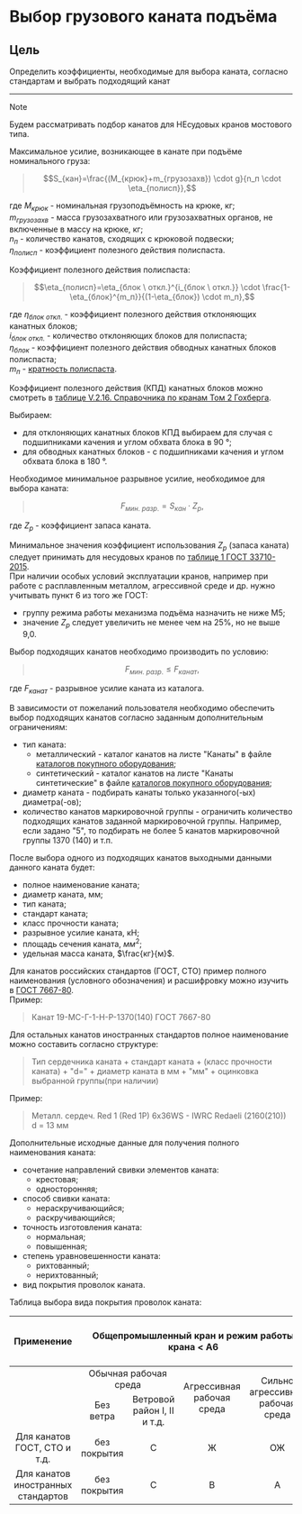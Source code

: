 # Выбор грузового каната подъёма

## Цель

Определить коэффициенты, необходимые для выбора каната, согласно стандартам и выбрать подходящий канат
___

> [!NOTE]
> Будем рассматривать подбор канатов для НЕсудовых кранов мостового типа.

Максимальное усилие, возникающее в канате при подъёме номинального груза:
> $$S_{кан}=\frac{(M_{крюк}+m_{грузозахв}) \cdot g}{n_п \cdot \eta_{полисп}},$$

где $M_{крюк}$ - номинальная грузоподъёмность на крюке, кг;  
$m_{грузозахв}$ - масса грузозахватного или грузозахватных органов, не включенные в массу на крюке, кг;  
$n_п$ - количество канатов, сходящих с крюковой подвески;  
$\eta_{полисп}$ - коэффициент полезного действия полиспаста.

Коэффициент полезного действия полиспаста:
> $$\eta_{полисп}=\eta_{блок \ откл.}^{i_{блок \ откл.}} \cdot \frac{1-\eta_{блок}^{m_п}}{(1-\eta_{блок}) \cdot m_п},$$

где $\eta_{блок \ откл.}$ - коэффициент полезного действия отклоняющих канатных блоков;  
$i_{блок \ откл.}$ - количество отклоняющих блоков для полиспаста;  
$\eta_{блок}$ - коэффициент полезного действия обводных канатных блоков полиспаста;  
$m_п$ - [кратность полиспаста](/design/docs/algorithm/part02/chapter_03_choose_hoisting_tackle.md).

Коэффициент полезного действия (КПД) канатных блоков можно смотреть в
[таблице V.2.16. Справочника по кранам Том 2 Гохберга](/references/Gokhberg_A_guide_to_cranes_Volume_2.djvu).

Выбираем:

* для отклоняющих канатных блоков КПД выбираем для  случая с подшипниками качения и углом обхвата блока в 90 &deg;;
* для обводных канатных блоков - с подшипниками качения и углом обхвата блока в 180 &deg;.

Необходимое минимальное разрывное усилие, необходимое для выбора каната:
> $$F_{мин.\ разр.}=S_{кан} \cdot Z_p,$$

где $Z_p$ - коэффициент запаса каната.

Минимальное значения коэффициент использования $Z_p$ (запаса каната) следует принимать для несудовых кранов по
[таблице 1 ГОСТ 33710-2015](/references/GOST_33710-2015.pdf).  
При наличии особых условий эксплуатации кранов, например при работе с расплавленным металлом, агрессивной среде и др. нужно учитывать пункт 6 из того же ГОСТ:

* группу режима работы механизма подъёма назначить не ниже M5;
* значение $Z_p$ следует увеличить не менее чем на 25%, но не выше 9,0.

Выбор подходящих канатов необходимо производить по условию:
> $$F_{мин.\ разр.} \leq F_{канат},$$

где $F_{канат}$ - разрывное усилие каната из каталога.

В зависимости от пожеланий пользователя необходимо обеспечить выбор подходящих канатов согласно заданным дополнительным ограничениям:

* тип каната:
  * металлический - каталог канатов на листе "Канаты" в файле [каталогов покупного оборудования](/docs/catalogsPurchasedEquipment.xlsx);
  * синтетический - каталог канатов на листе "Канаты синтетические" в файле [каталогов покупного оборудования](/docs/catalogsPurchasedEquipment.xlsx);
* диаметр каната - подбирать канаты только указанного(-ых) диаметра(-ов);
* количество канатов маркировочной группы - ограничить количество подходящих канатов заданной маркировочной группы.
Например, если задано "5", то подбирать не более 5 канатов маркировочной группы 1370 (140) и т.п.

После выбора одного из подходящих канатов выходными данными данного каната будет:

* полное наименование каната;
* диаметр каната, мм;
* тип каната;
* стандарт каната;
* класс прочности каната;
* разрывное усилие каната, кН;
* площадь сечения каната, $мм^2$;
* удельная масса каната, $\frac{кг}{м}$.

Для канатов российских стандартов (ГОСТ, СТО) пример полного наименования (условного обозначения) и расшифровку можно изучить в
[ГОСТ 7667-80](/references/GOST%207667-80.pdf).  
Пример:
> Канат 19-МС-Г-1-Н-Р-1370(140) ГОСТ 7667-80

Для остальных канатов иностранных стандартов полное наименование можно составить согласно структуре:
> Тип сердечника каната + стандарт каната + (класс прочности каната) + "d=" + диаметр каната в мм + "мм" + оцинковка выбранной группы(при наличии)

Пример:
> Металл. сердеч. Red 1 (Red 1P) 6x36WS - IWRC Redaeli (2160(210)) d = 13 мм

Дополнительные исходные данные для получения полного наименования каната:

* сочетание направлений свивки элементов каната:
  * крестовая;
  * односторонняя;
* способ свивки каната:
  * нераскручивающийся;
  * раскручивающийся;
* точность изготовления каната:
  * нормальная;
  * повышенная;
* степень уравновешенности каната:
  * рихтованный;
  * нерихтованный;
* вид покрытия проволок каната.

Таблица выбора вида покрытия проволок каната:
<table>
    <thead>
        <tr>
            <th align="center">Применение</th>
            <th colspan=4 align="center">Общепромышленный кран и режим работы крана < A6</th>
            <th align="center">Металлургический/Специальный кран и/или режим работы крана &ge;  A6</th>
        </tr>
    </thead>
    <tbody>
        <tr>
            <td rowspan=2></td>
            <td colspan=2 align="center">Обычная рабочая среда</td>
            <td rowspan=2 align="center">Агрессивная рабочая среда</td>
            <td rowspan=2 align="center">Сильно агрессивная рабочая среда</td>
            <td rowspan=2></td>
        </tr>
        <tr>
            <td align="center">Без ветра</td>
            <td align="center">Ветровой район I, II и т.д.</td>
        </tr>
        <tr>
            <td align="center">Для канатов ГОСТ, СТО и т.д.</td>
            <td align="center">без покрытия</td>
            <td align="center">С</td>
            <td align="center">Ж</td>
            <td align="center">ОЖ</td>
            <td align="center">ОЖ</td>
        </tr>
        <tr>
            <td align="center">Для канатов иностранных стандартов</td>
            <td align="center">без покрытия</td>
            <td align="center">C</td>
            <td align="center">B</td>
            <td align="center">A</td>
            <td align="center">A</td>
        </tr>
    </tbody>
</table>
